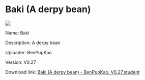 # Baki (A derpy bean)

<img src = "https://raw.githubusercontent.com/Arbiter1223/Koukou-Gurashi-Custom-Students/master/Students/Files/Baki%20(A%20derpy%20bean).png">

Name: Baki

Description: A derpy bean

Uploader: BenPupKao

Version: V0.27

Download link: <a href="https://raw.githubusercontent.com/Arbiter1223/Koukou-Gurashi-Custom-Students/master/Students/Files/Baki%20(A%20derpy%20bean)%20-%20BenPupKao%2C%20V0.27.student">Baki (A derpy bean) - BenPupKao, V0.27.student</a>
